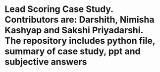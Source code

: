 # Lead Scoring Case Study. Contributors are: Darshith, Nimisha Kashyap and Sakshi Priyadarshi. The repository includes python file, summary of case study, ppt and subjective answers
